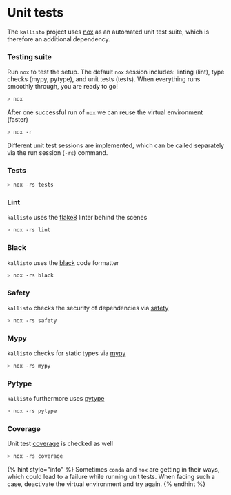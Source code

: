 # Unit tests

The `kallisto` project uses [nox](https://nox.thea.codes/en/stable/tutorial.html#installation) as an automated unit test suite, which is therefore an additional dependency.

### Testing suite

Run `nox` to test the setup. The default `nox` session includes: linting \(lint\), type checks \(mypy, pytype\), and unit tests \(tests\). When everything runs smoothly through, you are ready to go!

```bash
> nox
```

After one successful run of `nox` we can reuse the virtual environment \(faster\)

```bash
> nox -r
```

Different unit test sessions are implemented, which can be called separately via the run session \(`-rs`\) command.

### Tests

```bash
> nox -rs tests
```

### Lint

`kallisto` uses the [flake8](https://flake8.pycqa.org/en/latest/) linter behind the scenes

```bash
> nox -rs lint
```

### Black

`kallisto` uses the [black](https://github.com/psf/black) code formatter

```bash
> nox -rs black
```

### Safety

`kallisto` checks the security of dependencies via [safety](https://pyup.io/safety/)

```bash
> nox -rs safety
```

### Mypy

`kallisto` checks for static types via [mypy](https://github.com/python/mypy)

```bash
> nox -rs mypy
```

### Pytype

`kallisto` furthermore uses [pytype](https://github.com/google/pytype)

```bash
> nox -rs pytype
```

### Coverage

Unit test [coverage](https://coverage.readthedocs.io/en/coverage-5.4/) is checked as well

```bash
> nox -rs coverage
```

{% hint style="info" %}
Sometimes `conda` and `nox` are getting in their ways, which could lead to a failure while running unit tests. When facing such a case, deactivate the virtual environment and try again.
{% endhint %}



